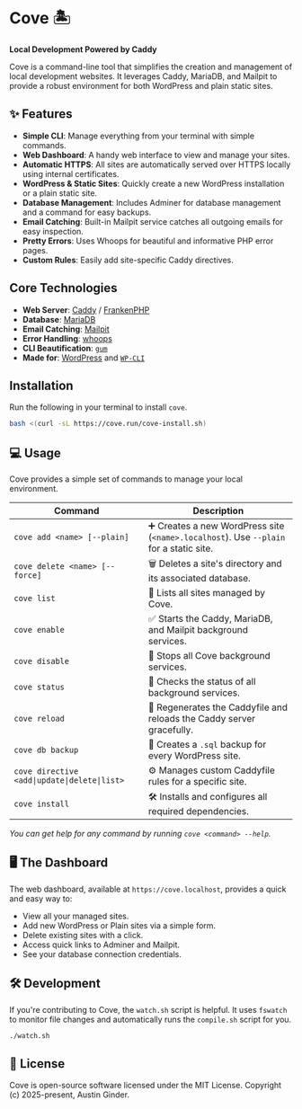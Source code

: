 # Cove 🏝️

**Local Development Powered by Caddy**

Cove is a command-line tool that simplifies the creation and management of local development websites. It leverages Caddy, MariaDB, and Mailpit to provide a robust environment for both WordPress and plain static sites.

## ✨ Features

  * **Simple CLI**: Manage everything from your terminal with simple commands.
  * **Web Dashboard**: A handy web interface to view and manage your sites.
  * **Automatic HTTPS**: All sites are automatically served over HTTPS locally using internal certificates.
  * **WordPress & Static Sites**: Quickly create a new WordPress installation or a plain static site.
  * **Database Management**: Includes Adminer for database management and a command for easy backups.
  * **Email Catching**: Built-in Mailpit service catches all outgoing emails for easy inspection.
  * **Pretty Errors**: Uses Whoops for beautiful and informative PHP error pages.
  * **Custom Rules**: Easily add site-specific Caddy directives.

## Core Technologies

  * **Web Server**: [Caddy](https://caddyserver.com/) / [FrankenPHP](https://frankenphp.dev/)
  * **Database**: [MariaDB](https://mariadb.org/)
  * **Email Catching**: [Mailpit](https://mailpit.axllent.org/)
  * **Error Handling**: [whoops](https://filp.github.io/whoops/)
  * **CLI Beautification**: [`gum`](https://github.com/charmbracelet/gum)
  * **Made for**: [WordPress](https://wordpress.org) and [`WP-CLI`](https://wp-cli.org/)

## Installation

Run the following in your terminal to install `cove`.
```bash
bash <(curl -sL https://cove.run/cove-install.sh)
```

## 💻 Usage

Cove provides a simple set of commands to manage your local environment.

| Command | Description |
| --- | --- |
| `cove add <name> [--plain]` | ➕ Creates a new WordPress site (`<name>.localhost`). Use `--plain` for a static site. |
| `cove delete <name> [--force]` | 🗑️ Deletes a site's directory and its associated database. |
| `cove list` | 📝 Lists all sites managed by Cove. |
| `cove enable` | ✅ Starts the Caddy, MariaDB, and Mailpit background services. |
| `cove disable` | 🛑 Stops all Cove background services. |
| `cove status` | 🔎 Checks the status of all background services. |
| `cove reload` | 🔄 Regenerates the Caddyfile and reloads the Caddy server gracefully. |
| `cove db backup` | 💾 Creates a `.sql` backup for every WordPress site. |
| `cove directive <add\|update\|delete\|list>` | ⚙️ Manages custom Caddyfile rules for a specific site. |
| `cove install` | 🛠️ Installs and configures all required dependencies. |

*You can get help for any command by running `cove <command> --help`.*

## 🖥️ The Dashboard

The web dashboard, available at `https://cove.localhost`, provides a quick and easy way to:

  * View all your managed sites.
  * Add new WordPress or Plain sites via a simple form.
  * Delete existing sites with a click.
  * Access quick links to Adminer and Mailpit.
  * See your database connection credentials.

## 🛠️ Development

If you're contributing to Cove, the `watch.sh` script is helpful. It uses `fswatch` to monitor file changes and automatically runs the `compile.sh` script for you.

```bash
./watch.sh
```

## 📜 License

Cove is open-source software licensed under the MIT License.
Copyright (c) 2025-present, Austin Ginder.